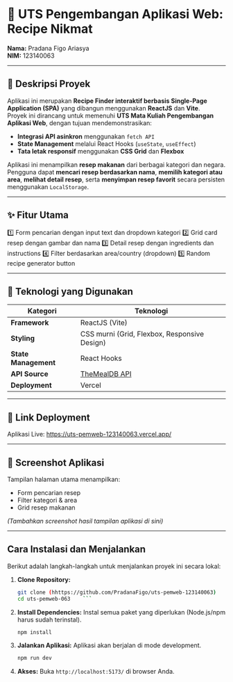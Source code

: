 # 🍳 UTS Pengembangan Aplikasi Web: Recipe Nikmat

**Nama:** Pradana Figo Ariasya  
**NIM:** 123140063  

---

## 📖 Deskripsi Proyek
Aplikasi ini merupakan **Recipe Finder interaktif berbasis Single-Page Application (SPA)** yang dibangun menggunakan **ReactJS** dan **Vite**.  
Proyek ini dirancang untuk memenuhi **UTS Mata Kuliah Pengembangan Aplikasi Web**, dengan tujuan mendemonstrasikan:

- **Integrasi API asinkron** menggunakan `fetch API`
- **State Management** melalui React Hooks (`useState`, `useEffect`)
- **Tata letak responsif** menggunakan **CSS Grid** dan **Flexbox**

Aplikasi ini menampilkan **resep makanan** dari berbagai kategori dan negara.  
Pengguna dapat **mencari resep berdasarkan nama**, **memilih kategori atau area**, **melihat detail resep**, serta **menyimpan resep favorit** secara persisten menggunakan `LocalStorage`.

---

## ✨ Fitur Utama

1️⃣ Form pencarian dengan input text dan dropdown kategori
2️⃣ Grid card resep dengan gambar dan nama
3️⃣ Detail resep dengan ingredients dan instructions
4️⃣ Filter berdasarkan area/country (dropdown)
5️⃣ Random recipe generator button

---

## 🧰 Teknologi yang Digunakan

| Kategori | Teknologi |
|-----------|------------|
| **Framework** | ReactJS (Vite) |
| **Styling** | CSS murni (Grid, Flexbox, Responsive Design) |
| **State Management** | React Hooks |
| **API Source** | [TheMealDB API](https://www.themealdb.com/api.php) |
| **Deployment** | Vercel |

---

## 🔗 Link Deployment
Aplikasi Live: https://uts-pemweb-123140063.vercel.app/

---

## 📸 Screenshot Aplikasi
Tampilan halaman utama menampilkan:
- Form pencarian resep  
- Filter kategori & area  
- Grid resep makanan   

*(Tambahkan screenshot hasil tampilan aplikasi di sini)*

---

## Cara Instalasi dan Menjalankan

Berikut adalah langkah-langkah untuk menjalankan proyek ini secara lokal:

1.  **Clone Repository:**
    ```bash
    git clone (hhttps://github.com/PradanaFigo/uts-pemweb-123140063)
    cd uts-pemweb-063    ```

2.  **Install Dependencies:**
    Instal semua paket yang diperlukan (Node.js/npm harus sudah terinstal).
    ```bash
    npm install
    ```

3.  **Jalankan Aplikasi:**
    Aplikasi akan berjalan di mode development.
    ```bash
    npm run dev
    ```
4.  **Akses:** Buka `http://localhost:5173/` di browser Anda.
